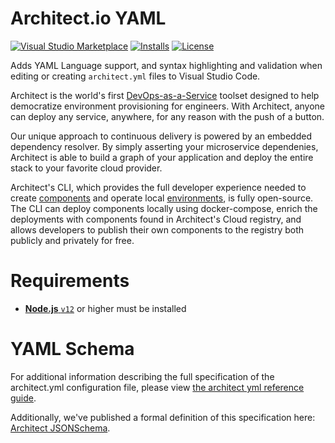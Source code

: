 # Architect.io YAML
[![Visual Studio Marketplace](https://img.shields.io/visual-studio-marketplace/v/architect.io.architect-yml?style=for-the-badge&label=VS%20Marketplace&logo=visual-studio-code)](https://marketplace.visualstudio.com/items?itemName=architect.io.architect.yml)
[![Installs](https://img.shields.io/visual-studio-marketplace/i/architect.io.architect-yaml?style=for-the-badge&logo=microsoft)](https://marketplace.visualstudio.com/items?itemName=architect.io.architect-yaml)
[![License](https://img.shields.io/github/license/architect-team/vs-code-extension?style=for-the-badge)](https://github.com/architect-team/vs-code-extension/blob/main/LICENSE)

Adds YAML Language support, and syntax highlighting and validation when editing or creating `architect.yml` files to Visual Studio Code.

Architect is the world's first [DevOps-as-a-Service](//architect.io/product) toolset designed to help democratize environment provisioning for engineers. With Architect, anyone can deploy any service, anywhere, for any reason with the push of a button.

Our unique approach to continuous delivery is powered by an embedded dependency resolver. By simply asserting your microservice dependenies, Architect is able to build a graph of your application and deploy the entire stack to your favorite cloud provider.

Architect's CLI, which provides the full developer experience needed to create [components](//docs.architect.io) and operate local [environments](//docs.architect.io/deployments/local-environments), is fully open-source. The CLI can deploy components locally using docker-compose, enrich the deployments with components found in Architect's Cloud registry, and allows developers to publish their own components to the registry both publicly and privately for free.

# Requirements
* [**Node.js** `v12`](//nodejs.org/en/download/) or higher must be installed


# YAML Schema
For additional information describing the full specification of the architect.yml configuration file, please view [the architect yml reference guide](https://docs.architect.io/reference/architect-yml/). 

Additionally, we've published a formal definition of this specification here: [Architect JSONSchema](https://raw.githubusercontent.com/architect-team/architect-cli/master/src/dependency-manager/schema/architect.schema.json).
